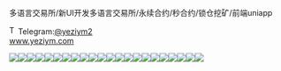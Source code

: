 多语言交易所/新UI开发多语言交易所/永续合约/秒合约/锁仓挖矿/前端uniapp<p dir="auto"><a target="_blank" rel="noopener noreferrer nofollow" href="https://camo.githubusercontent.com/d614d90677fbc2e34c7c62ebc68c82379d87a57c4beaf05af65fec7ba6b72e36/68747470733a2f2f63646e2d69636f6e732d706e672e666c617469636f6e2e636f6d2f3531322f323131312f323131313634362e706e67"><img src="https://camo.githubusercontent.com/d614d90677fbc2e34c7c62ebc68c82379d87a57c4beaf05af65fec7ba6b72e36/68747470733a2f2f63646e2d69636f6e732d706e672e666c617469636f6e2e636f6d2f3531322f323131312f323131313634362e706e67" alt="Telegram Icon" style="width: 16px; max-width: 100%;" data-canonical-src="https://cdn-icons-png.flaticon.com/512/2111/2111646.png"></a>Telegram:<a href="https://t.me/yeziym2" rel="nofollow">@yeziym2</a><br><a href="https://www.yeziym.com/">www.yeziym.com</a></p><img src="https://github.com/yeziym/duoyuyanjiaoyisuo_d2/blob/main/1Tj9x.png"><img src="https://github.com/yeziym/duoyuyanjiaoyisuo_d2/blob/main/G6Sk5.png"><img src="https://github.com/yeziym/duoyuyanjiaoyisuo_d2/blob/main/E2ftu.png"><img src="https://github.com/yeziym/duoyuyanjiaoyisuo_d2/blob/main/oOyno.png"><img src="https://github.com/yeziym/duoyuyanjiaoyisuo_d2/blob/main/rDZVJ.png"><img src="https://github.com/yeziym/duoyuyanjiaoyisuo_d2/blob/main/jUOlM.png"><img src="https://github.com/yeziym/duoyuyanjiaoyisuo_d2/blob/main/es1f8.png"><img src="https://github.com/yeziym/duoyuyanjiaoyisuo_d2/blob/main/CHWrC.png"><img src="https://github.com/yeziym/duoyuyanjiaoyisuo_d2/blob/main/EJ2dx.png"><img src="https://github.com/yeziym/duoyuyanjiaoyisuo_d2/blob/main/oVW5F.png"><img src="https://github.com/yeziym/duoyuyanjiaoyisuo_d2/blob/main/gTUXx.png"><img src="https://github.com/yeziym/duoyuyanjiaoyisuo_d2/blob/main/8S9yS.png"><img src="https://github.com/yeziym/duoyuyanjiaoyisuo_d2/blob/main/Vpi1G.png"><img src="https://github.com/yeziym/duoyuyanjiaoyisuo_d2/blob/main/aZZm4.png"><img src="https://github.com/yeziym/duoyuyanjiaoyisuo_d2/blob/main/XOvH8.png"><img src="https://github.com/yeziym/duoyuyanjiaoyisuo_d2/blob/main/2ei0T.png"><img src="https://github.com/yeziym/duoyuyanjiaoyisuo_d2/blob/main/3EWC0.png"><img src="https://github.com/yeziym/duoyuyanjiaoyisuo_d2/blob/main/b1pGI.png"><img src="https://github.com/yeziym/duoyuyanjiaoyisuo_d2/blob/main/ikBdJ.png"><img src="https://github.com/yeziym/duoyuyanjiaoyisuo_d2/blob/main/Wcqxu.png"><img src="https://github.com/yeziym/duoyuyanjiaoyisuo_d2/blob/main/OtvZZ.png"><img src="https://github.com/yeziym/duoyuyanjiaoyisuo_d2/blob/main/C5PA9.png">